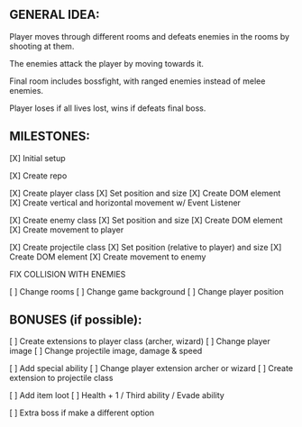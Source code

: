 ## GENERAL IDEA:

Player moves through different rooms and defeats enemies in the rooms by shooting at them. 

The enemies attack the player by moving towards it.

Final room includes bossfight, with ranged enemies instead of melee enemies.

Player loses if all lives lost, wins if defeats final boss.

## MILESTONES:

[X] Initial setup

[X] Create repo

[X] Create player class
    [X] Set position and size
    [X] Create DOM element
    [X] Create vertical and horizontal movement w/ Event Listener

[X] Create enemy class
    [X] Set position and size
    [X] Create DOM element
    [X] Create movement to player

[X] Create projectile class
    [X] Set position (relative to player) and size
    [X] Create DOM element
    [X] Create movement to enemy

FIX COLLISION WITH ENEMIES

[ ] Change rooms
    [ ] Change game background
    [ ] Change player position

## BONUSES (if possible):

[ ] Create extensions to player class (archer, wizard)
    [ ] Change player image
    [ ] Change projectile image, damage & speed

[ ] Add special ability
    [ ] Change player extension archer or wizard
    [ ] Create extension to projectile class

[ ] Add item loot
    [ ] Health + 1 / Third ability / Evade ability

[ ] Extra boss if make a different option

